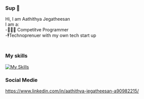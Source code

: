 ### Sup 👋

Hi, I am Aathithya Jegatheesan <br />
I am a:<br />
-🧑🏾‍💻 Competitve Programmer<br />
-🕴️Technoprenuer with my own tech start up<br />
<br />
### My skills
[![My Skills](https://skillicons.dev/icons?i=html,css,js,python,cpp&theme=dark)](https://skillicons.dev)
<br />
### Social Medie
https://www.linkedin.com/in/aathithya-jegatheesan-a90982215/
